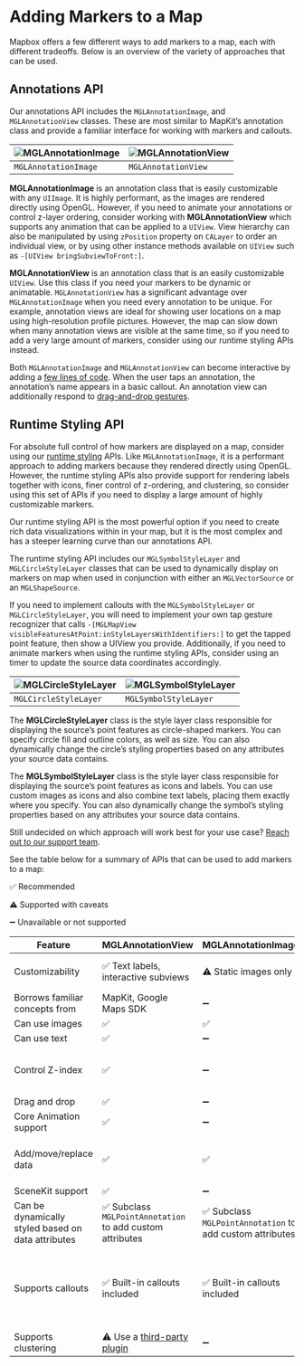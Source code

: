 # Adding Markers to a Map

Mapbox offers a few different ways to add markers to a map, each with different tradeoffs. Below is an overview of the variety of approaches that can be used.

## **Annotations API**

Our annotations API includes the `MGLAnnotationImage`, and `MGLAnnotationView` classes. These are most similar to MapKit’s annotation class and provide a familiar interface for working with markers and callouts.

| ![MGLAnnotationImage](img/adding-points-to-a-map/annotation-image.png "MGLAnnotationImage")               | ![MGLAnnotationView](img/adding-points-to-a-map/annotation-view.png "MGLAnnotationView")              |
|----------------------|---------------------|
| `MGLAnnotationImage` | `MGLAnnotationView` |

**MGLAnnotationImage** is an annotation class that is easily customizable with any `UIImage`.
It is highly performant, as the images are rendered directly using OpenGL. However, if you need to animate your annotations or control z-layer ordering, consider working with **MGLAnnotationView** which supports any animation that can be applied to a `UIView`. View hierarchy can also be manipulated by using `zPosition` property on `CALayer` to order an individual view, or by using other instance methods available on `UIView` such as `-[UIView bringSubviewToFront:]`.

**MGLAnnotationView** is an annotation class that is an easily customizable `UIView`. Use this class if you need your markers to be dynamic or animatable. `MGLAnnotationView` has a significant advantage over `MGLAnnotationImage` when you need every annotation to be unique. For example, annotation views are ideal for showing user locations on a map using high-resolution profile pictures. However, the map can slow down when many annotation views are visible at the same time, so if you need to add a very large amount of markers, consider using our runtime styling APIs instead.

Both `MGLAnnotationImage` and `MGLAnnotationView` can become interactive by adding a [few lines of code](https://www.mapbox.com/ios-sdk/examples/marker/). When the user taps an annotation, the annotation’s name appears in a basic callout. An annotation view can additionally respond to [drag-and-drop gestures](https://www.mapbox.com/ios-sdk/examples/draggable-views/).

## **Runtime Styling API**

For absolute full control of how markers are displayed on a map, consider using our [runtime styling](#) APIs. Like `MGLAnnotationImage`, it is a performant approach to adding markers because they rendered directly using OpenGL. However, the runtime styling APIs also provide support for rendering labels together with icons, finer control of z-ordering, and clustering, so consider using this set of APIs if you need to display a large amount of highly customizable markers.

Our runtime styling API is the most powerful option if you need to create rich data visualizations within in your map, but it is the most complex and has a steeper learning curve than our annotations API.

The runtime styling API includes our `MGLSymbolStyleLayer` and `MGLCircleStyleLayer` classes that can be used to dynamically display on markers on map when used in conjunction with either an `MGLVectorSource` or an `MGLShapeSource`.

If you need to implement callouts with the `MGLSymbolStyleLayer` or `MGLCircleStyleLayer`, you will need to implement your own tap gesture recognizer that calls `-[MGLMapView visibleFeaturesAtPoint:inStyleLayersWithIdentifiers:]` to get the tapped point feature, then show a UIView you provide. Additionally, if you need to animate markers when using the runtime styling APIs, consider using an timer to update the source data coordinates accordingly.

| ![`MGLCircleStyleLayer`](img/adding-points-to-a-map/circle-layer.png "MGLCircleStyleLayer")               | ![`MGLSymbolStyleLayer`](img/adding-points-to-a-map/symbol-layer.png "MGLSymbolStyleLayer")              |
|----------------------|---------------------|
| `MGLCircleStyleLayer` | `MGLSymbolStyleLayer` |

The **MGLCircleStyleLayer** class is the style layer class responsible for displaying the source’s point features as circle-shaped markers. You can specify circle fill and outline colors, as well as size. You can also dynamically change the circle’s styling properties based on any attributes your source data contains.

The **MGLSymbolStyleLayer** class is the style layer class responsible for displaying the source’s point features as icons and labels. You can use custom images as icons and also combine text labels, placing them exactly where you specify. You can also dynamically change the symbol’s styling properties based on any attributes your source data contains.

Still undecided on which approach will work best for your use case? [Reach out to our support team](https://www.mapbox.com/contact/).

See the table below for a summary of APIs that can be used to add markers to a map:

✅ Recommended

⚠️ Supported with caveats

➖ Unavailable or not supported


| Feature                                            | MGLAnnotationView                                                  | MGLAnnotationImage                                       | MGLSymbolStyleLayer                                                                                                     | MGLCircleStyleLayer                                                                                                     |
|----------------------------------------------------|--------------------------------------------------------------------|----------------------------------------------------------|-------------------------------------------------------------------------------------------------------------------------|-------------------------------------------------------------------------------------------------------------------------|
| Customizability                                    | ✅ Text labels, interactive subviews                                | ⚠️ Static images only                                     |  ✅ Full support for text labels and label placement                                                                     |  ✅Customize circle color and outline                                                                                    |
| Borrows familiar concepts from                     | MapKit, Google Maps SDK                                            | ➖                                                        | Mapbox GL JS, Mapbox Studio                                                                                             | Mapbox GL JS, Mapbox Studio                                                                                             |
| Can use images                                     | ✅                                                                  | ✅                                                        | ✅                                                                                                                       | ➖                                                                                                                       |
| Can use text                                       | ✅                                                                  | ➖                                                        | ✅                                                                                                                       | ➖                                                                                                                       |
| Control Z-index                                    | ✅                                                                  | ➖                                                        | ⚠️ Add multiple layers at, above, or below a specified layer index to control ordering                                   | ⚠️ Add multiple layers at, above, or below a specified layer index to control ordering                                   |
| Drag and drop                                      | ✅                                                                  | ➖                                                        | ➖                                                                                                                       | ➖                                                                                                                       |
| Core Animation support                             | ✅                                                                  | ➖                                                        | ➖                                                                                                                       | ➖                                                                                                                       |
| Add/move/replace data                              | ✅                                                                  | ✅                                                        | ⚠️ Partial data updates are less performant than using annotations                                                       | ⚠️ Partial data updates are less performant than using annotations                                                       |
| SceneKit support                                   | ✅                                                                  | ➖                                                        | ➖                                                                                                                       | ➖                                                                                                                       |
| Can be dynamically styled based on data attributes |  ✅ Subclass `MGLPointAnnotation` to add custom attributes          | ✅ Subclass `MGLPointAnnotation` to add custom attributes | ✅                                                                                                                       | ✅                                                                                                                       |
| Supports callouts                                  |  ✅ Built-in callouts included                                      | ✅ Built-in callouts included                             | ⚠️ Implement your own gesture recognizer that uses feature querying, then create custom UIViews to mimic native callouts | ⚠️ Implement your own gesture recognizer that uses feature querying, then create custom UIViews to mimic native callouts |
| Supports clustering                                | ⚠️ Use a [third-party plugin](https://github.com/hulab/ClusterKit/) | ➖                                                        | ✅                                                                                                                       | ✅                                                                                                                       |
